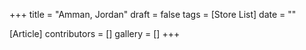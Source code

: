 +++
title = "Amman, Jordan"
draft = false
tags = [Store List]
date = ""

[Article]
contributors = []
gallery = []
+++